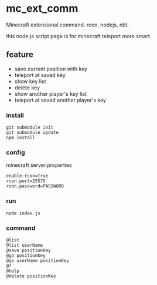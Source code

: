 # mc_ext_comm
Minecraft extensional command. rcon, nodejs, nbt.

this node.js script page is for minecraft teleport more smart.

## feature
- save current position with key
- teleport at saved key
- show key list
- delete key
- show another player's key list
- teleport at saved another player's key


### install
```
git submodule init
git submodule update
npm install
```

### config
minecraft server.properties
```
enable-rcon=true
rcon.port=25575
rcon.password=PASSWORD
```

### run
```
node index.js
```
### command
```
@list
@list userName
@save positionKey
@go positionKey
@go userName positionKey
@?
@help
@delete positionKey
```
